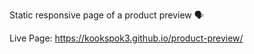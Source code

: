 Static responsive page of a product preview 🗣️

Live Page: https://kookspok3.github.io/product-preview/
